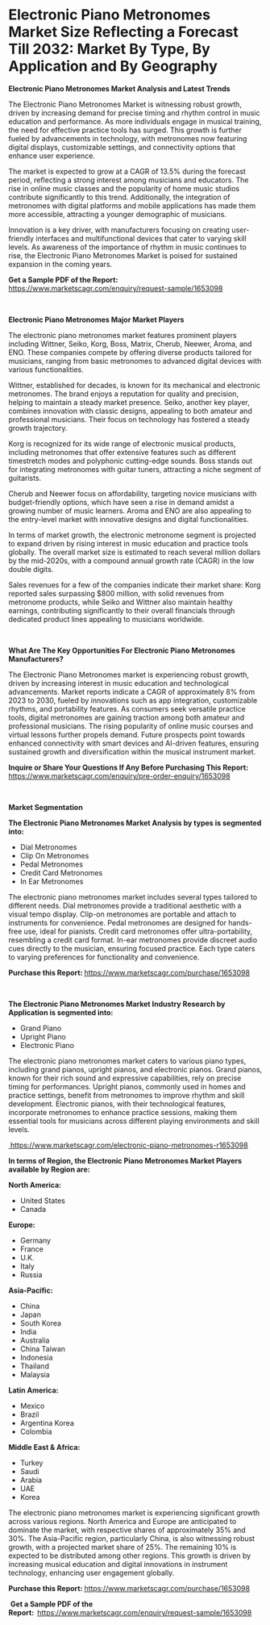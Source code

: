<p><h1>Electronic Piano Metronomes Market Size Reflecting a Forecast Till 2032: Market By Type, By Application and By Geography</h1></p><p><strong>Electronic Piano Metronomes Market Analysis and Latest Trends</strong></p>
<p><p>The Electronic Piano Metronomes Market is witnessing robust growth, driven by increasing demand for precise timing and rhythm control in music education and performance. As more individuals engage in musical training, the need for effective practice tools has surged. This growth is further fueled by advancements in technology, with metronomes now featuring digital displays, customizable settings, and connectivity options that enhance user experience.</p><p>The market is expected to grow at a CAGR of 13.5% during the forecast period, reflecting a strong interest among musicians and educators. The rise in online music classes and the popularity of home music studios contribute significantly to this trend. Additionally, the integration of metronomes with digital platforms and mobile applications has made them more accessible, attracting a younger demographic of musicians.</p><p>Innovation is a key driver, with manufacturers focusing on creating user-friendly interfaces and multifunctional devices that cater to varying skill levels. As awareness of the importance of rhythm in music continues to rise, the Electronic Piano Metronomes Market is poised for sustained expansion in the coming years.</p></p>
<p><strong>Get a Sample PDF of the Report:&nbsp;</strong> <a href="https://www.marketscagr.com/enquiry/request-sample/1653098?utm_campaign=3034&utm_medium=2&utm_source=Github&utm_content=ia&utm_term=18042025&utm_id=electronic-piano-metronomes">https://www.marketscagr.com/enquiry/request-sample/1653098</a></p>
<p>&nbsp;</p>
<p><strong>Electronic Piano Metronomes Major Market Players</strong></p>
<p><p>The electronic piano metronomes market features prominent players including Wittner, Seiko, Korg, Boss, Matrix, Cherub, Neewer, Aroma, and ENO. These companies compete by offering diverse products tailored for musicians, ranging from basic metronomes to advanced digital devices with various functionalities.</p><p>Wittner, established for decades, is known for its mechanical and electronic metronomes. The brand enjoys a reputation for quality and precision, helping to maintain a steady market presence. Seiko, another key player, combines innovation with classic designs, appealing to both amateur and professional musicians. Their focus on technology has fostered a steady growth trajectory.</p><p>Korg is recognized for its wide range of electronic musical products, including metronomes that offer extensive features such as different timestretch modes and polyphonic cutting-edge sounds. Boss stands out for integrating metronomes with guitar tuners, attracting a niche segment of guitarists. </p><p>Cherub and Neewer focus on affordability, targeting novice musicians with budget-friendly options, which have seen a rise in demand amidst a growing number of music learners. Aroma and ENO are also appealing to the entry-level market with innovative designs and digital functionalities.</p><p>In terms of market growth, the electronic metronome segment is projected to expand driven by rising interest in music education and practice tools globally. The overall market size is estimated to reach several million dollars by the mid-2020s, with a compound annual growth rate (CAGR) in the low double digits.</p><p>Sales revenues for a few of the companies indicate their market share: Korg reported sales surpassing $800 million, with solid revenues from metronome products, while Seiko and Wittner also maintain healthy earnings, contributing significantly to their overall financials through dedicated product lines appealing to musicians worldwide.</p></p>
<p>&nbsp;</p>
<p><strong>What Are The Key Opportunities For Electronic Piano Metronomes Manufacturers?</strong></p>
<p><p>The Electronic Piano Metronomes market is experiencing robust growth, driven by increasing interest in music education and technological advancements. Market reports indicate a CAGR of approximately 8% from 2023 to 2030, fueled by innovations such as app integration, customizable rhythms, and portability features. As consumers seek versatile practice tools, digital metronomes are gaining traction among both amateur and professional musicians. The rising popularity of online music courses and virtual lessons further propels demand. Future prospects point towards enhanced connectivity with smart devices and AI-driven features, ensuring sustained growth and diversification within the musical instrument market.</p></p>
<p><strong>Inquire or Share Your Questions If Any Before Purchasing This Report:</strong> <a href="https://www.marketscagr.com/enquiry/pre-order-enquiry/1653098?utm_campaign=3034&utm_medium=2&utm_source=Github&utm_content=ia&utm_term=18042025&utm_id=electronic-piano-metronomes">https://www.marketscagr.com/enquiry/pre-order-enquiry/1653098</a></p>
<p>&nbsp;</p>
<p><strong>Market Segmentation</strong></p>
<p><strong>The Electronic Piano Metronomes Market Analysis by types is segmented into:</strong></p>
<p><ul><li>Dial Metronomes</li><li>Clip On Metronomes</li><li>Pedal Metronomes</li><li>Credit Card Metronomes</li><li>In Ear Metronomes</li></ul></p>
<p><p>The electronic piano metronomes market includes several types tailored to different needs. Dial metronomes provide a traditional aesthetic with a visual tempo display. Clip-on metronomes are portable and attach to instruments for convenience. Pedal metronomes are designed for hands-free use, ideal for pianists. Credit card metronomes offer ultra-portability, resembling a credit card format. In-ear metronomes provide discreet audio cues directly to the musician, ensuring focused practice. Each type caters to varying preferences for functionality and convenience.</p></p>
<p><strong>Purchase this Report:&nbsp;</strong><a href="https://www.marketscagr.com/purchase/1653098?utm_campaign=3034&utm_medium=2&utm_source=Github&utm_content=ia&utm_term=18042025&utm_id=electronic-piano-metronomes">https://www.marketscagr.com/purchase/1653098</a></p>
<p>&nbsp;</p>
<p><strong>The Electronic Piano Metronomes Market Industry Research by Application is segmented into:</strong></p>
<p><ul><li>Grand Piano</li><li>Upright Piano</li><li>Electronic Piano</li></ul></p>
<p><p>The electronic piano metronomes market caters to various piano types, including grand pianos, upright pianos, and electronic pianos. Grand pianos, known for their rich sound and expressive capabilities, rely on precise timing for performances. Upright pianos, commonly used in homes and practice settings, benefit from metronomes to improve rhythm and skill development. Electronic pianos, with their technological features, incorporate metronomes to enhance practice sessions, making them essential tools for musicians across different playing environments and skill levels.</p></p>
<p><a href="https://www.marketscagr.com/electronic-piano-metronomes-r1653098?utm_campaign=3034&utm_medium=2&utm_source=Github&utm_content=ia&utm_term=18042025&utm_id=electronic-piano-metronomes">&nbsp;https://www.marketscagr.com/electronic-piano-metronomes-r1653098</a></p>
<p><strong>In terms of Region, the Electronic Piano Metronomes Market Players available by Region are:</strong></p>
<p>
    <p> <strong> North America: </strong>
        <ul>
            <li>United States</li>
            <li>Canada</li>
        </ul>
        </p> 
    <p> <strong> Europe: </strong>
        <ul>
            <li>Germany</li>
            <li>France</li>
            <li>U.K.</li>
            <li>Italy</li>
            <li>Russia</li>
        </ul>
        </p> 
    <p> <strong> Asia-Pacific: </strong>
        <ul>
            <li>China</li>
            <li>Japan</li>
            <li>South Korea</li>
            <li>India</li>
            <li>Australia</li>
            <li>China Taiwan</li>
            <li>Indonesia</li>
            <li>Thailand</li>
            <li>Malaysia</li>
        </ul>
        </p> 
    <p> <strong> Latin America: </strong>
        <ul>
            <li>Mexico</li>
            <li>Brazil</li>
            <li>Argentina Korea</li>
            <li>Colombia</li>
        </ul>
        </p> 
    <p> <strong> Middle East & Africa: </strong>
        <ul>
            <li>Turkey</li>
            <li>Saudi</li>
            <li>Arabia</li>
            <li>UAE</li>
            <li>Korea</li>
        </ul>
    </p>
    </p>
<p><p>The electronic piano metronomes market is experiencing significant growth across various regions. North America and Europe are anticipated to dominate the market, with respective shares of approximately 35% and 30%. The Asia-Pacific region, particularly China, is also witnessing robust growth, with a projected market share of 25%. The remaining 10% is expected to be distributed among other regions. This growth is driven by increasing musical education and digital innovations in instrument technology, enhancing user engagement globally.</p></p>
<p><strong>Purchase this Report: </strong><a href="https://www.marketscagr.com/purchase/1653098?utm_campaign=3034&utm_medium=2&utm_source=Github&utm_content=ia&utm_term=18042025&utm_id=electronic-piano-metronomes">https://www.marketscagr.com/purchase/1653098</a></p>
<p>&nbsp;<strong>Get a Sample PDF of the Report:&nbsp;&nbsp;</strong><a href="https://www.marketscagr.com/enquiry/request-sample/1653098?utm_campaign=3034&utm_medium=2&utm_source=Github&utm_content=ia&utm_term=18042025&utm_id=electronic-piano-metronomes">https://www.marketscagr.com/enquiry/request-sample/1653098</a></p>
<p><strong></strong></p>
<p><p></p><p></p><p></p></p>